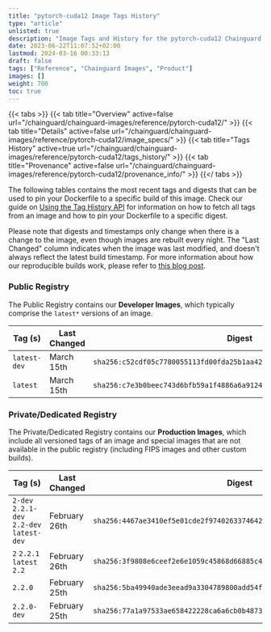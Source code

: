 ```yaml
---
title: "pytorch-cuda12 Image Tags History"
type: "article"
unlisted: true
description: "Image Tags and History for the pytorch-cuda12 Chainguard Image"
date: 2023-06-22T11:07:52+02:00
lastmod: 2024-03-16 00:33:13
draft: false
tags: ["Reference", "Chainguard Images", "Product"]
images: []
weight: 700
toc: true
---
```


{{< tabs >}}
{{< tab title="Overview" active=false url="/chainguard/chainguard-images/reference/pytorch-cuda12/" >}}
{{< tab title="Details" active=false url="/chainguard/chainguard-images/reference/pytorch-cuda12/image_specs/" >}}
{{< tab title="Tags History" active=true url="/chainguard/chainguard-images/reference/pytorch-cuda12/tags_history/" >}}
{{< tab title="Provenance" active=false url="/chainguard/chainguard-images/reference/pytorch-cuda12/provenance_info/" >}}
{{</ tabs >}}

The following tables contains the most recent tags and digests that can be used to pin your Dockerfile to a specific build of this image. Check our guide on [Using the Tag History API](/chainguard/chainguard-images/using-the-tag-history-api/) for information on how to fetch all tags from an image and how to pin your Dockerfile to a specific digest.

Please note that digests and timestamps only change when there is a change to the image, even though images are rebuilt every night. The "Last Changed" column indicates when the image was last modified, and doesn't always reflect the latest build timestamp. For more information about how our reproducible builds work, please refer to [this blog post](https://www.chainguard.dev/unchained/reproducing-chainguards-reproducible-image-builds).

### Public Registry
The Public Registry contains our **Developer Images**, which typically comprise the `latest*` versions of an image.

| Tag (s)       | Last Changed | Digest                                                                    |
|---------------|--------------|---------------------------------------------------------------------------|
|  `latest-dev` | March 15th   | `sha256:c52cdf05c7780055113fd00fda25b1aa42e2ca906f1758071ecbdec1ac203071` |
|  `latest`     | March 15th   | `sha256:c7e3b0beec743d6bfb59a1f4886a6a9124132c592321b9152f05ed3ab7ccaf93` |


### Private/Dedicated Registry
The Private/Dedicated Registry contains our **Production Images**, which include all versioned tags of an image and special images that are not available in the public registry (including FIPS images and other custom builds).

| Tag (s)                                     | Last Changed  | Digest                                                                    |
|---------------------------------------------|---------------|---------------------------------------------------------------------------|
|  `2-dev` `2.2.1-dev` `2.2-dev` `latest-dev` | February 26th | `sha256:4467ae3410ef5e01cde2f9740263374642ff00b6bbe96c891b250a0746de5cae` |
|  `2` `2.2.1` `latest` `2.2`                 | February 26th | `sha256:3f9808e6ceef2e6e1059c45868d66885c4c4b31a2cf2bfc96cca5f063feba980` |
|  `2.2.0`                                    | February 25th | `sha256:5ba49940ade3eead9a3304789800add54f28226aea0a74ab329754e3736307e2` |
|  `2.2.0-dev`                                | February 25th | `sha256:77a1a97533ae658422228ca6a6cb0b4873e06b937240941874e874d01c10a2e3` |

